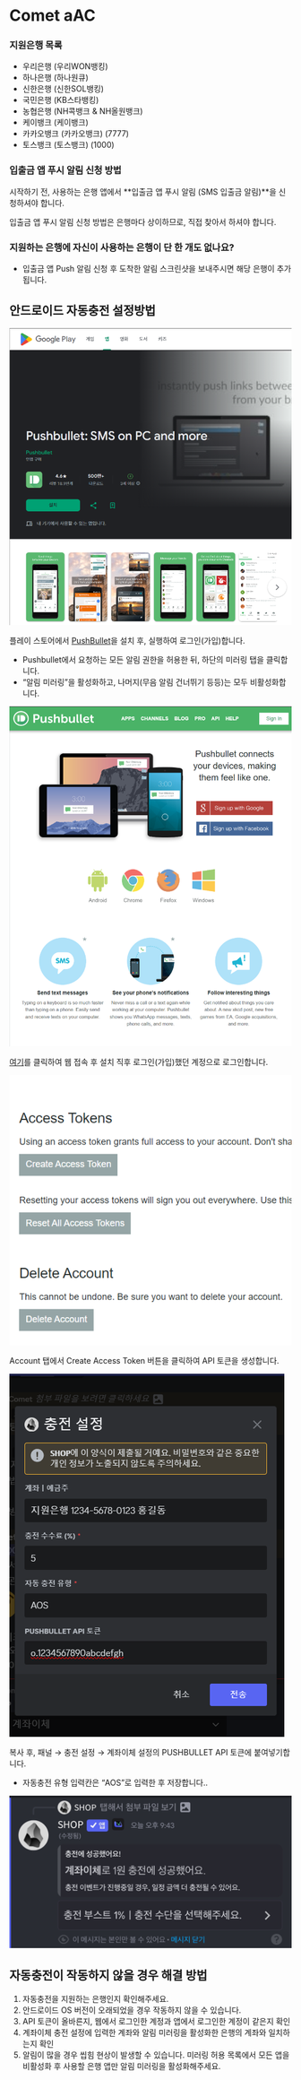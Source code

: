 # Comet aAC

### 지원은행 목록

- 우리은행 (우리WON뱅킹)
- 하나은행 (하나원큐)
- 신한은행 (신한SOL뱅킹)
- 국민은행 (KB스타뱅킹)
- 농협은행 (NH콕뱅크 & NH올원뱅크)
- 케이뱅크 (케이뱅크)
- 카카오뱅크 (카카오뱅크) (7777)
- 토스뱅크 (토스뱅크) (1000)

### 입출금 앱 푸시 알림 신청 방법

시작하기 전, 사용하는 은행 앱에서 **입출금 앱 푸시 알림 (SMS 입출금 알림)**을 신청하셔야 합니다.

입출금 앱 푸시 알림 신청 방법은 은행마다 상이하므로, 직접 찾아서 하셔야 합니다.

### 지원하는 은행에 자신이 사용하는 은행이 단 한 개도 없나요?

- 입출금 앱 Push 알림 신청 후 도착한 알림 스크린샷을 보내주시면 해당 은행이 추가됩니다.

## 안드로이드 자동충전 설정방법

![image.png](images/11.png)

플레이 스토어에서 [PushBullet](https://play.google.com/store/apps/details?id=com.pushbullet.android)을 설치 후, 실행하여 로그인(가입)합니다.

- Pushbullet에서 요청하는 모든 알림 권한을 허용한 뒤, 하단의 미러링 탭을 클릭합니다.
- “알림 미러링”을 활성화하고, 나머지(무음 알림 건너뛰기 등등)는 모두 비활성화합니다.

![image.png](images/12.png)

[여기](https://www.pushbullet.com/#settings)를 클릭하여 웹 접속 후 설치 직후 로그인(가입)했던 계정으로 로그인합니다.

![image.png](images/13.png)

Account 탭에서 Create Access Token 버튼을 클릭하여 API 토큰을 생성합니다.

![image.png](images/14.png)

복사 후, 패널 → 충전 설정 → 계좌이체 설정의 PUSHBULLET API 토큰에 붙여넣기합니다.

- 자동충전 유형 입력칸은 “AOS”로 입력한 후 저장합니다..

![image.png](images/15.png)

## 자동충전이 작동하지 않을 경우 해결 방법

1. 자동충전을 지원하는 은행인지 확인해주세요.
2. 안드로이드 OS 버전이 오래되었을 경우 작동하지 않을 수 있습니다.
3. API 토큰이 올바른지, 웹에서 로그인한 계정과 앱에서 로그인한 계정이 같은지 확인
4. 계좌이체 충전 설정에 입력한 계좌와 알림 미러링을 활성화한 은행의 계좌와 일치하는지 확인
5. 알림이 많을 경우 씹힘 현상이 발생할 수 있습니다. 미러링 허용 목록에서 모든 앱을 비활성화 후 사용할 은행 앱만 알림 미러링을 활성화해주세요.